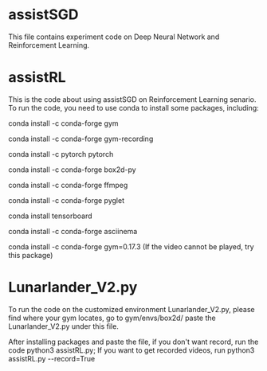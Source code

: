 # assistSGD

This file contains experiment code on Deep Neural Network and Reinforcement Learning.

# assistRL
This is the code about using assistSGD on Reinforcement Learning senario. 
To run the code, you need to use conda to install some packages, including:

conda install -c conda-forge gym

conda install -c conda-forge gym-recording

conda install -c pytorch pytorch

conda install -c conda-forge box2d-py

conda install -c conda-forge ffmpeg

conda install -c conda-forge pyglet

conda install tensorboard

conda install -c conda-forge asciinema

conda install -c conda-forge gym=0.17.3 (If the video cannot be played, try this package)

# Lunarlander_V2.py
To run the code on the customized environment Lunarlander_V2.py, please find where your gym locates, go to gym/envs/box2d/ paste the Lunarlander_V2.py under this file.

After installing packages and paste the file, if you don't want record, run the code python3 assistRL.py; If you want to get recorded videos, run python3 assistRL.py --record=True

